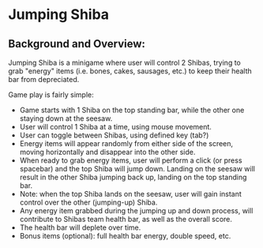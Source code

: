 # Jumping Shiba

## Background and Overview:

Jumping Shiba is a minigame where user will control 2 Shibas, trying to grab "energy" items (i.e. bones, cakes, sausages, etc.) to keep their health bar from depreciated.

Game play is fairly simple:

  * Game starts with 1 Shiba on the top standing bar, while the other one staying down at the seesaw.
  * User will control 1 Shiba at a time, using mouse movement.
  * User can toggle between Shibas, using defined key (tab?)
  * Energy items will appear randomly from either side of the screen, moving horizontally and disappear into the other side.
  * When ready to grab energy items, user will perform a click (or press spacebar) and the top Shiba will jump down. Landing on the seesaw will result in the other Shiba jumping back up, landing on the top standing bar.
  * Note: when the top Shiba lands on the seesaw, user will gain instant control over the other (jumping-up) Shiba.
  * Any energy item grabbed during the jumping up and down process, will contribute to Shibas team health bar, as well as the overall score.
  * The health bar will deplete over time.
  * Bonus items (optional): full health bar energy, double speed, etc.
